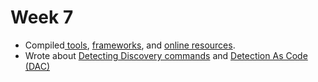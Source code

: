 # Week 7

* Compiled[ tools](../../ai-ml/tools/), [frameworks](../../cybersecurity/frameworks.md), and [online resources](../../cybersecurity/online-resources/).
* Wrote about [Detecting Discovery commands](../../cybersecurity/purple-team-content/detecting-discovery-commands.md) and [Detection As Code (DAC)](../../cybersecurity/purple-team-content/detection-as-code-dac.md)
